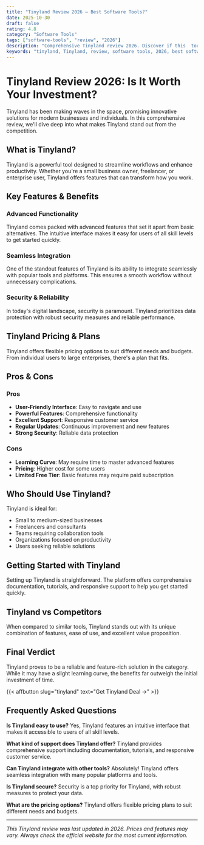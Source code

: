 ```yaml
---
title: "Tinyland Review 2026 – Best Software Tools?"
date: 2025-10-30
draft: false
rating: 4.8
category: "Software Tools"
tags: ["software-tools", "review", "2026"]
description: "Comprehensive Tinyland review 2026. Discover if this  tool is the best choice for your needs."
keywords: "tinyland, Tinyland, review, software tools, 2026, best software tools"
---
```


# Tinyland Review 2026: Is It Worth Your Investment?

Tinyland has been making waves in the  space, promising innovative solutions for modern businesses and individuals. In this comprehensive review, we'll dive deep into what makes Tinyland stand out from the competition.

## What is Tinyland?

Tinyland is a powerful  tool designed to streamline workflows and enhance productivity. Whether you're a small business owner, freelancer, or enterprise user, Tinyland offers features that can transform how you work.

## Key Features & Benefits

### Advanced Functionality
Tinyland comes packed with advanced features that set it apart from basic alternatives. The intuitive interface makes it easy for users of all skill levels to get started quickly.

### Seamless Integration
One of the standout features of Tinyland is its ability to integrate seamlessly with popular tools and platforms. This ensures a smooth workflow without unnecessary complications.

### Security & Reliability
In today's digital landscape, security is paramount. Tinyland prioritizes data protection with robust security measures and reliable performance.

## Tinyland Pricing & Plans

Tinyland offers flexible pricing options to suit different needs and budgets. From individual users to large enterprises, there's a plan that fits.

## Pros & Cons

### Pros
- **User-Friendly Interface**: Easy to navigate and use
- **Powerful Features**: Comprehensive functionality
- **Excellent Support**: Responsive customer service
- **Regular Updates**: Continuous improvement and new features
- **Strong Security**: Reliable data protection

### Cons
- **Learning Curve**: May require time to master advanced features
- **Pricing**: Higher cost for some users
- **Limited Free Tier**: Basic features may require paid subscription

## Who Should Use Tinyland?

Tinyland is ideal for:
- Small to medium-sized businesses
- Freelancers and consultants
- Teams requiring collaboration tools
- Organizations focused on productivity
- Users seeking reliable  solutions

## Getting Started with Tinyland

Setting up Tinyland is straightforward. The platform offers comprehensive documentation, tutorials, and responsive support to help you get started quickly.

## Tinyland vs Competitors

When compared to similar tools, Tinyland stands out with its unique combination of features, ease of use, and excellent value proposition.

## Final Verdict

Tinyland proves to be a reliable and feature-rich solution in the  category. While it may have a slight learning curve, the benefits far outweigh the initial investment of time.

{{< affbutton slug="tinyland" text="Get Tinyland Deal →" >}}

## Frequently Asked Questions

**Is Tinyland easy to use?**
Yes, Tinyland features an intuitive interface that makes it accessible to users of all skill levels.

**What kind of support does Tinyland offer?**
Tinyland provides comprehensive support including documentation, tutorials, and responsive customer service.

**Can Tinyland integrate with other tools?**
Absolutely! Tinyland offers seamless integration with many popular platforms and tools.

**Is Tinyland secure?**
Security is a top priority for Tinyland, with robust measures to protect your data.

**What are the pricing options?**
Tinyland offers flexible pricing plans to suit different needs and budgets.

---

*This Tinyland review was last updated in 2026. Prices and features may vary. Always check the official website for the most current information.*
